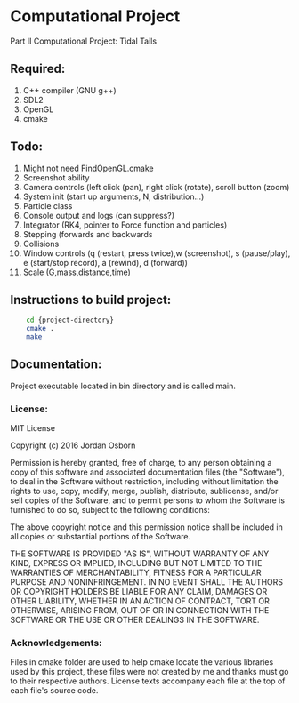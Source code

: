 # Computational Project
Part II Computational Project: Tidal Tails

## Required:

1. C++ compiler (GNU g++)
1. SDL2
1. OpenGL
1. cmake
  
## Todo:

1. Might not need FindOpenGL.cmake
1. Screenshot ability
1. Camera controls (left click (pan), right click (rotate), scroll button (zoom)
1. System init (start up arguments, N, distribution...)
1. Particle class
1. Console output and logs (can suppress?)
1. Integrator (RK4, pointer to Force function and particles)
1. Stepping (forwards and backwards
1. Collisions
1. Window controls (q (restart, press twice),w (screenshot), s (pause/play), e (start/stop record),  a (rewind), d (forward))
1. Scale (G,mass,distance,time)

## Instructions to build project:

```bash
	cd {project-directory}
	cmake .
	make
```
## Documentation:

Project executable located in bin directory and is called main.
	
### License:

MIT License

Copyright (c) 2016 Jordan Osborn

Permission is hereby granted, free of charge, to any person obtaining a copy
of this software and associated documentation files (the "Software"), to deal
in the Software without restriction, including without limitation the rights
to use, copy, modify, merge, publish, distribute, sublicense, and/or sell
copies of the Software, and to permit persons to whom the Software is
furnished to do so, subject to the following conditions:

The above copyright notice and this permission notice shall be included in all
copies or substantial portions of the Software.

THE SOFTWARE IS PROVIDED "AS IS", WITHOUT WARRANTY OF ANY KIND, EXPRESS OR
IMPLIED, INCLUDING BUT NOT LIMITED TO THE WARRANTIES OF MERCHANTABILITY,
FITNESS FOR A PARTICULAR PURPOSE AND NONINFRINGEMENT. IN NO EVENT SHALL THE
AUTHORS OR COPYRIGHT HOLDERS BE LIABLE FOR ANY CLAIM, DAMAGES OR OTHER
LIABILITY, WHETHER IN AN ACTION OF CONTRACT, TORT OR OTHERWISE, ARISING FROM,
OUT OF OR IN CONNECTION WITH THE SOFTWARE OR THE USE OR OTHER DEALINGS IN THE
SOFTWARE.

### Acknowledgements:

Files in cmake folder are used to help cmake locate the various libraries used by this project, these files were not created by me and thanks must go to their respective authors. License texts accompany each file at the top of each file's source code.

 
